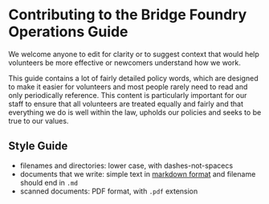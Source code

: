 # Contributing to the Bridge Foundry Operations Guide

We welcome anyone to edit for clarity or to suggest context that would help
volunteers be more effective or newcomers understand how we work.

This guide contains a lot of fairly detailed policy words, which are designed
to make it easier for volunteers and most people rarely need to read and only
periodically reference.  This content is particularly important for our staff
to ensure that all volunteers are treated equally and fairly and that everything
we do is well within the law, upholds our policies and seeks to be true to our
values.


## Style Guide

* filenames and directories: lower case, with dashes-not-spacecs
* documents that we write: simple text in [markdown format](https://daringfireball.net/projects/markdown/syntax) and filename should end in `.md`
* scanned documents: PDF format, with `.pdf` extension